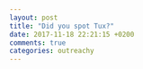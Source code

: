 ```yaml
---
layout: post
title: "Did you spot Tux?"
date: 2017-11-18 22:21:15 +0200
comments: true
categories: outreachy 
---
```

